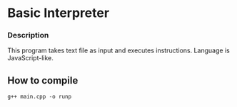 Basic Interpreter
========

### Description
This program takes text file as input and executes instructions. Language is JavaScript-like.

## How to compile
```shell
g++ main.cpp -o runp
```